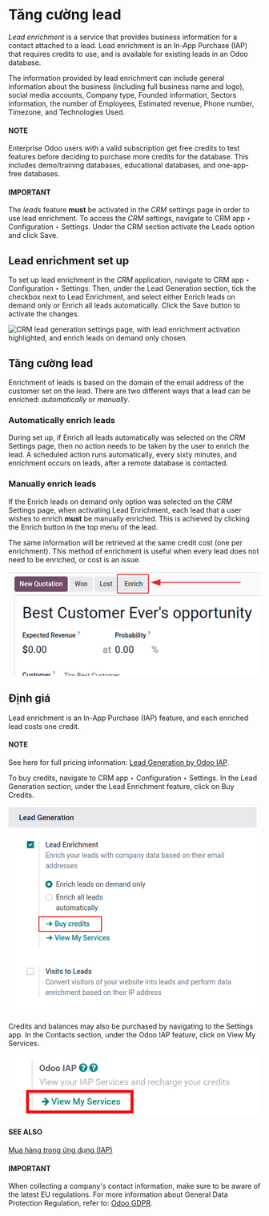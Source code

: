 # Tăng cường lead

*Lead enrichment* is a service that provides business information for a contact attached to a lead.
Lead enrichment is an In-App Purchase (IAP) that requires credits to use, and is available for
existing leads in an Odoo database.

The information provided by lead enrichment can include general information about the business
(including full business name and logo), social media accounts, Company type,
Founded information, Sectors information, the number of
Employees, Estimated revenue, Phone number,
Timezone, and Technologies Used.

#### NOTE
Enterprise Odoo users with a valid subscription get free credits to test  features before deciding to purchase more credits for the database. This includes
demo/training databases, educational databases, and one-app-free databases.

#### IMPORTANT
The *leads* feature **must** be activated in the *CRM* settings page in order to use lead
enrichment. To access the *CRM* settings, navigate to CRM app ‣ Configuration
‣ Settings. Under the CRM section activate the Leads option and click
Save.

## Lead enrichment set up

To set up lead enrichment in the *CRM* application, navigate to CRM app ‣
Configuration ‣ Settings. Then, under the Lead Generation section, tick the checkbox
next to Lead Enrichment, and select either Enrich leads on demand only or
Enrich all leads automatically. Click the Save button to activate the
changes.

![CRM lead generation settings page, with lead enrichment activation highlighted, and enrich
leads on demand only chosen.](../../../../.gitbook/assets/lead-enrichment-activate.png)

## Tăng cường lead

Enrichment of leads is based on the domain of the email address of the customer set on the lead.
There are two different ways that a lead can be enriched: *automatically* or *manually*.

### Automatically enrich leads

During set up, if Enrich all leads automatically was selected on the *CRM*
Settings page, then no action needs to be taken by the user to enrich the lead. A
scheduled action runs automatically, every sixty minutes, and enrichment occurs on leads, after a
remote database is contacted.

### Manually enrich leads

If the Enrich leads on demand only option was selected on the *CRM* Settings
page, when activating Lead Enrichment, each lead that a user wishes to enrich **must**
be manually enriched. This is achieved by clicking the Enrich button in the top menu of
the lead.

The same information will be retrieved at the same  credit cost (one per
enrichment). This method of enrichment is useful when every lead does not need to be enriched, or
cost is an issue.

![Manual enrich button feature highlighted on the CRM lead.](../../../../.gitbook/assets/manual-enrichment.png)

## Định giá

Lead enrichment is an In-App Purchase (IAP) feature, and each enriched lead costs one credit.

#### NOTE
See here for full pricing information: [Lead Generation by Odoo IAP](https://iap.odoo.com/iap/in-app-services/273).

To buy credits, navigate to CRM app ‣ Configuration ‣ Settings. In the
Lead Generation section, under the Lead Enrichment feature, click on
Buy Credits.

![Buy credits from the lead enrichment settings.](../../../../.gitbook/assets/buy-lead-enrichment-credits-setting.png)

Credits and balances may also be purchased by navigating to the Settings app. In
the Contacts section, under the Odoo IAP feature, click on View
My Services.

![Buy credits in the Odoo IAP settings.](../../../../.gitbook/assets/view-my-services-setting1.png)

#### SEE ALSO
[Mua hàng trong ứng dụng (IAP)](../../../essentials/in_app_purchase.md)

#### IMPORTANT
When collecting a company's contact information, make sure to be aware of the latest EU
regulations. For more information about General Data Protection Regulation, refer to: [Odoo GDPR](http://odoo.com/gdpr).
